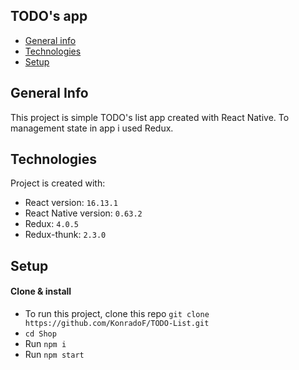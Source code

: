 ## TODO's app
* [General info](#general-info)
* [Technologies](#technologies)
* [Setup](#setup)

## General Info
This project is simple TODO's list app created with React Native.
To management state in app i used Redux.

## Technologies
Project is created with:
* React version: `16.13.1`
* React Native version: `0.63.2`
* Redux: `4.0.5`
* Redux-thunk: `2.3.0`

## Setup
#### Clone & install
* To run this project, clone this repo `git clone https://github.com/KonradoF/TODO-List.git`
* `cd Shop`
* Run `npm i`
* Run `npm start`


